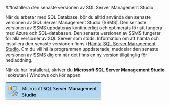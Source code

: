 ##Installera den senaste versionen av SQL Server Management Studio

  När du arbetar med SQL Database, bör du alltid använda den senaste versionen av SQL Server Management Studio (SSMS). Den senaste versionen av SSMS uppdateras kontinuerligt och optimerats för att fungera med Azure och SQL-databasen. Den senaste versionen av SSMS fungerar för alla versioner av SQL Server som stöds. Information om att hämta och installera den senaste versionen finns i [Hämta SQL Server Management Studio](https://msdn.microsoft.com/library/mt238290.aspx). Om du vill hålla programmen uppdaterade, meddelar den senaste versionen av SSMS dig om när det finns en ny version tillgänglig för nedladdning. 

  När du har installerat, skriver du **Microsoft SQL Server Management Studio** i sökrutan i Windows och kör appen:

  ![SQL Server Management Studio](./media/sql-server-management-studio-install/ssms.png)





<!--HONumber=Sep16_HO3-->


